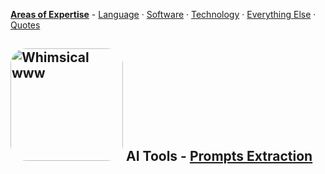 <!--PYKELET

DESCRIPTION: Website

TITLE:       Andrew Kingdom
SITE: 	     akingdom.github.io
HOST:	     github.com
FILENAME:    README.md
AUTHOR:      Andrew Kingdom

--><script src="scripts/pykelet.js"></script>
<style>
</style>


**[Areas of Expertise](https://github.com/akingdom#work-i-do)** - [Language](https://github.com/akingdom#interests) · [Software](https://github.com/akingdom#current-programming-and-markup-languages) · [Technology](https://github.com/akingdom#platforms) · [Everything Else](https://github.com/akingdom#interests) · [Quotes](https://github.com/akingdom#quotes)

<div id="purpose"></div>

## <img alt="Whimsical www" src="https://akingdom.github.io/images/www-whimsical-cartoonish-illustration-young-boy-dark-opt-.svg" width="180px" height="180px" style="border-radius: 25px;"> AI Tools - [Prompts Extraction](ai_tools/prompt-extraction.html)


<script>
	let h1_0 = document.getElementsByTagName('h1')[0]?.getElementsByTagName('a')[0];
	if(h1_0) h1_0.textContent = document.pykelet.comment.TITLE;
	document.getElementById('purpose').textContent = document.pykelet.comment.DESCRIPTION;
</script>
